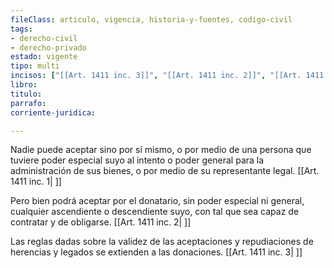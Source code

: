 ```yaml
---
fileClass: articulo, vigencia, historia-y-fuentes, codigo-civil
tags:
- derecho-civil
- derecho-privado
estado: vigente
tipo: multi
incisos: ["[[Art. 1411 inc. 3]]", "[[Art. 1411 inc. 2]]", "[[Art. 1411 inc. 1]]"]
libro:
titulo:
parrafo:
corriente-juridica:

---
```

Nadie puede aceptar sino por sí mismo, o por medio de una persona que tuviere poder especial suyo al intento o poder general para la administración de sus bienes, o por medio de su representante legal. [[Art. 1411 inc. 1| ]]

Pero bien podrá aceptar por el donatario, sin poder especial ni general, cualquier ascendiente o descendiente suyo, con tal que sea capaz de contratar y de obligarse. [[Art. 1411 inc. 2| ]]

Las reglas dadas sobre la validez de las aceptaciones y repudiaciones de herencias y legados se extienden a las donaciones. [[Art. 1411 inc. 3| ]]